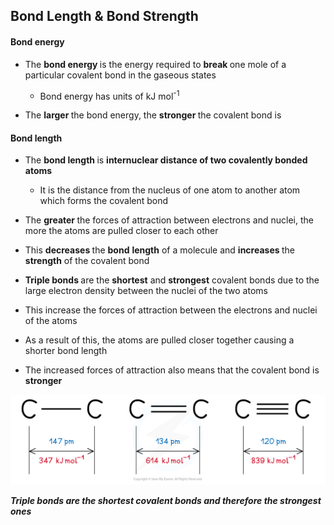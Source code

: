 Bond Length & Bond Strength
---------------------------

#### Bond energy

* The <b>bond energy </b>is the energy required to <b>break </b>one mole of a particular covalent bond in the gaseous states

  + Bond energy has units of kJ mol<sup>-1</sup>
* The <b>larger </b>the bond energy, the <b>stronger </b>the covalent bond is

#### Bond length

* The <b>bond length </b>is <b>internuclear distance of two covalently bonded atoms</b>

  + It is the distance from the nucleus of one atom to another atom which forms the covalent bond
* The <b>greater </b>the forces of attraction between electrons and nuclei, the more the atoms are pulled closer to each other
* This <b>decreases </b>the <b>bond</b> <b>length</b> of a molecule and <b>increases </b>the <b>strength</b> of the covalent bond
* <b>Triple bonds </b>are the <b>shortest</b> and <b>strongest</b> covalent bonds due to the large electron density between the nuclei of the two atoms
* This increase the forces of attraction between the electrons and nuclei of the atoms
* As a result of this, the atoms are pulled closer together causing a shorter bond length
* The increased forces of attraction also means that the covalent bond is <b>stronger</b>

![Chemical Bonding Bond Lengths and Strengths, downloadable AS & A Level Chemistry revision notes](1.3-Chemical-Bonding-Bond-Lengths-and-Strengths.png)

<i><b>Triple bonds are the shortest covalent bonds and therefore the strongest ones</b></i>